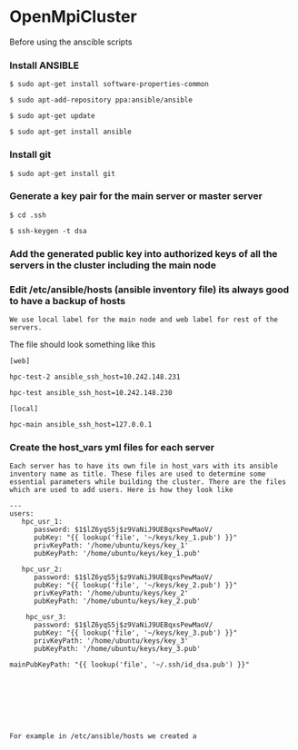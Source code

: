 # OpenMpiCluster

Before using the anscible scripts

### Install ANSIBLE

    $ sudo apt-get install software-properties-common

    $ sudo apt-add-repository ppa:ansible/ansible			

    $ sudo apt-get update

    $ sudo apt-get install ansible

### Install git

    $ sudo apt-get install git

### Generate a key pair for the main server or master server

    $ cd .ssh

    $ ssh-keygen -t dsa

### Add the generated public key into authorized keys of all the servers in the cluster including the main node

### Edit /etc/ansible/hosts (ansible inventory file) its always good to have a backup of hosts
    We use local label for the main node and web label for rest of the servers.
The file should look something like this

    [web]

    hpc-test-2 ansible_ssh_host=10.242.148.231

    hpc-test ansible_ssh_host=10.242.148.230

    [local]

    hpc-main ansible_ssh_host=127.0.0.1

### Create the host_vars yml files for each server
    Each server has to have its own file in host_vars with its ansible inventory name as title. These files are used to determine some essential parameters while building the cluster. There are the files which are used to add users. Here is how they look like
    
    ---
    users:
       hpc_usr_1:
          password: $1$lZ6yqS5j$z9VaNiJ9UEBqxsPewMaoV/
          pubKey: "{{ lookup('file', '~/keys/key_1.pub') }}"
          privKeyPath: '/home/ubuntu/keys/key_1'
          pubKeyPath: '/home/ubuntu/keys/key_1.pub'

       hpc_usr_2:
          password: $1$lZ6yqS5j$z9VaNiJ9UEBqxsPewMaoV/
          pubKey: "{{ lookup('file', '~/keys/key_2.pub') }}"
          privKeyPath: '/home/ubuntu/keys/key_2'
          pubKeyPath: '/home/ubuntu/keys/key_2.pub'

        hpc_usr_3:
          password: $1$lZ6yqS5j$z9VaNiJ9UEBqxsPewMaoV/
          pubKey: "{{ lookup('file', '~/keys/key_3.pub') }}"
          privKeyPath: '/home/ubuntu/keys/key_3'
          pubKeyPath: '/home/ubuntu/keys/key_3.pub'

    mainPubKeyPath: "{{ lookup('file', '~/.ssh/id_dsa.pub') }}"

    

    
    
    
    
    
    For example in /etc/ansible/hosts we created a  
